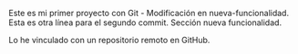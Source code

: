 Este es mi primer proyecto con Git - Modificación en nueva-funcionalidad.
Esta es otra línea para el segundo commit.
Sección nueva funcionalidad.

Lo he vinculado con un repositorio remoto en GitHub.